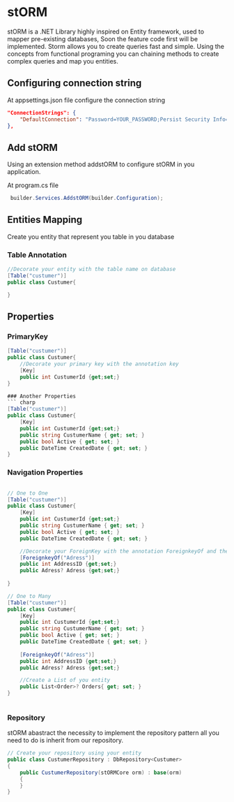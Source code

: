 # stORM 
stORM is a .NET Library highly inspired on Entity framework, used to mapper pre-existing databases, Soon the feature code first will be implemented.
Storm allows you to create queries fast and simple. Using the concepts from functional programing you can chaining methods to create complex queries and map you entities.

## Configuring connection string

At appsettings.json file configure the connection string 
``` json
"ConnectionStrings": {
    "DefaultConnection": "Password=YOUR_PASSWORD;Persist Security Info=True;User Id=YOUR_USER;Initial Catalog=YOUR_DATABASE;Data Source=YOUR_SERVER;TrustServerCertificate=true;MultipleActiveResultSets=True",
},
```

## Add stORM 
Using an extension method addstORM to configure stORM in you application.

At program.cs file 
``` csharp
 builder.Services.AddstORM(builder.Configuration);
```

## Entities Mapping
Create you entity that represent you table in you database

### Table Annotation

``` csharp
//Decorate your entity with the table name on database
[Table("custumer")] 
public class Custumer{

}
```

## Properties
### PrimaryKey

``` csharp
[Table("custumer")] 
public class Custumer{
    //Decorate your primary key with the annotation key
	[Key]
	public int CustumerId {get;set;} 
}

### Another Properties
``` charp
[Table("custumer")] 
public class Custumer{
	[Key]
	public int CustumerId {get;set;}
	public string CustumerName { get; set; }
	public bool Active { get; set; }
	public DateTime CreatedDate { get; set; }
}

```

### Navigation Properties

```csharp

// One to One
[Table("custumer")] 
public class Custumer{
	[Key]
	public int CustumerId {get;set;}
	public string CustumerName { get; set; }
	public bool Active { get; set; }
	public DateTime CreatedDate { get; set; }

	//Decorate your ForeignKey with the annotation ForeignkeyOf and the entity name
	[ForeignkeyOf("Adress")]
	public int AddressID {get;set;}
	public Adress? Adress {get;set;}
	
}

// One to Many
[Table("custumer")] 
public class Custumer{
	[Key]
	public int CustumerId {get;set;}
	public string CustumerName { get; set; }
	public bool Active { get; set; }
	public DateTime CreatedDate { get; set; }
	
	[ForeignkeyOf("Adress")]
	public int AddressID {get;set;}
	public Adress? Adress {get;set;}

	//Create a List of you entity 
	public List<Order>? Orders{ get; set; }
}
 

```

### Repository
stORM abastract the necessity to implement the repository pattern all you need to do is inherit from our repository.
``` csharp
// Create your repository using your entity
public class CustumerRepository : DbRepository<Custumer>
{
    public CustumerRepository(stORMCore orm) : base(orm)
    {
    }
}
```



